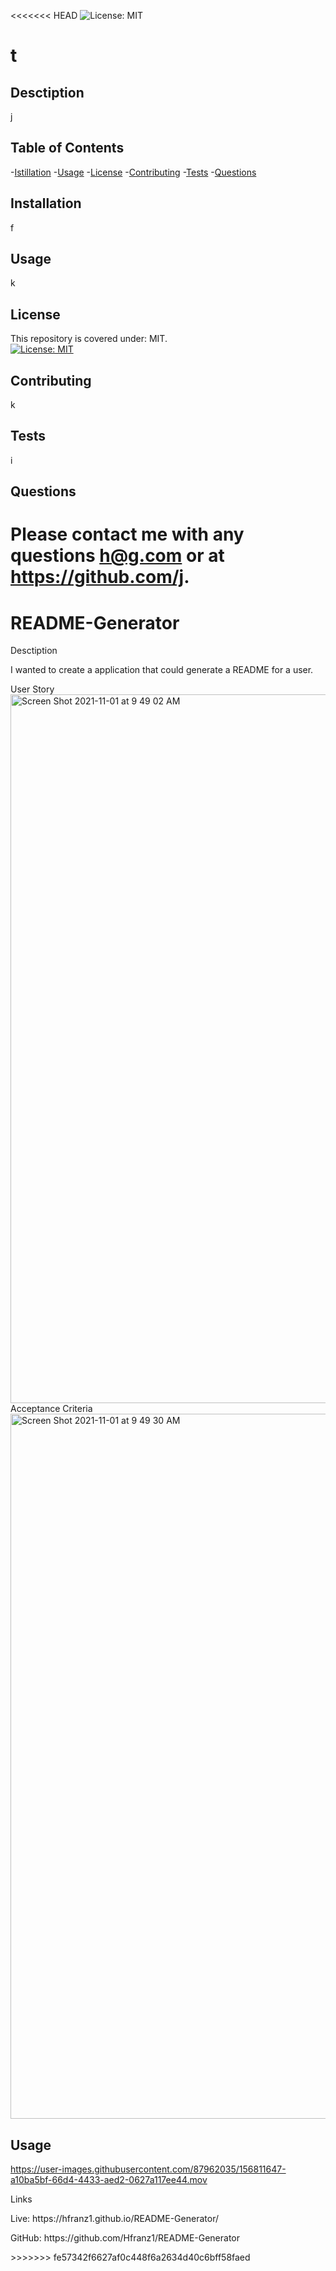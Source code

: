 <<<<<<< HEAD
![License: MIT](https://img.shields.io/badge/License-MIT-yellow.svg)
  
  # t

  ## Desctiption

  j

  ## Table of Contents
  -[Istillation](#installation)
  -[Usage](#usage)
  -[License](#license)
  -[Contributing](#contributing)
  -[Tests](#tests)
  -[Questions](#questions)

  ## Installation

  f

  ## Usage

  k

  ## License

  This repository is covered under: MIT.<br />[![License: MIT](https://img.shields.io/badge/License-MIT-yellow.svg)](https:/opensource.org/licenses/MIT)

  ## Contributing

  k

  ## Tests

  i

  ## Questions

  Please contact me with any questions h@g.com or at https://github.com/j.
=======
# README-Generator
Desctiption
<p>
  I wanted to create a application that could generate a README for a user.
</p>
User Story
<img width="1134" alt="Screen Shot 2021-11-01 at 9 49 02 AM" src="https://user-images.githubusercontent.com/87962035/139700694-f78eb9c3-7c38-4544-ae0c-df1c023ee9af.png">
Acceptance Criteria
<img width="1128" alt="Screen Shot 2021-11-01 at 9 49 30 AM" src="https://user-images.githubusercontent.com/87962035/139700787-8f149659-8526-47e9-8366-a9047a78c2a5.png">

## Usage

https://user-images.githubusercontent.com/87962035/156811647-a10ba5bf-66d4-4433-aed2-0627a117ee44.mov



Links
<p>
  Live:  https://hfranz1.github.io/README-Generator/
</p>
<p>
  GitHub: https://github.com/Hfranz1/README-Generator
  </p>
>>>>>>> fe57342f6627af0c448f6a2634d40c6bff58faed
